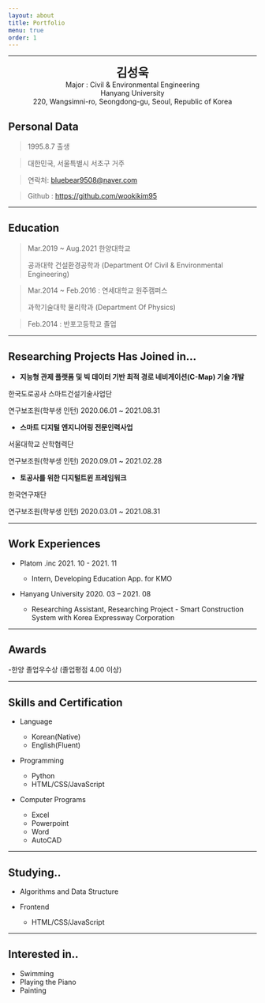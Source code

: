 ```yaml
---
layout: about
title: Portfolio
menu: true
order: 1
---
```


* * *
<center>
<span style=
"font-size:170%;
font-weight:bold">
김성욱
</span>
</center>

<center>Major : Civil & Environmental Engineering</center>

<center>Hanyang University</center>

<center>220, Wangsimni-ro, Seongdong-gu, Seoul, Republic of Korea</center>

## Personal Data

> 1995.8.7 출생

> 대한민국, 서울특별시 서초구 거주

> 연락처: bluebear9508@naver.com

> Github : <a href="https://github.com/wookikim95">https://github.com/wookikim95</a>

---
## Education

> Mar.2019 ~ Aug.2021 한양대학교
>
> 공과대학 건설환경공학과 (Department Of Civil & Environmental Engineering)

> Mar.2014 ~ Feb.2016 : 연세대학교 원주캠퍼스
>
> 과학기술대학 물리학과 (Department Of Physics)

> Feb.2014 : 반포고등학교 졸업


---
## Researching Projects Has Joined in...


* **지능형 관제 플랫폼 및 빅 데이터 기반 최적 경로 네비게이션(C-Map) 기술 개발**

한국도로공사 스마트건설기술사업단

연구보조원(학부생 인턴) 2020.06.01 ~ 2021.08.31

* **스마트 디지털 엔지니어링 전문인력사업**

서울대학교 산학협력단

연구보조원(학부생 인턴) 2020.09.01 ~ 2021.02.28

* **토공사를 위한 디지털트윈 프레임워크**

한국연구재단

연구보조원(학부생 인턴) 2020.03.01 ~ 2021.08.31

---
## Work Experiences

* Platom .inc 2021. 10 - 2021. 11 

  + Intern, Developing Education App. for KMO

* Hanyang University 2020. 03 – 2021. 08

  + Researching Assistant, Researching Project - Smart Construction System with Korea Expressway Corporation


---
## Awards


-한양 졸업우수상 (졸업평점 4.00 이상)

---
## Skills and Certification

* Language
  + Korean(Native)
  + English(Fluent)

* Programming
  + Python
  + HTML/CSS/JavaScript

* Computer Programs
  + Excel
  + Powerpoint
  + Word
  + AutoCAD

---
## Studying..

* Algorithms and Data Structure

* Frontend
    + HTML/CSS/JavaScript

---
## Interested in..

* Swimming
* Playing the Piano
* Painting



